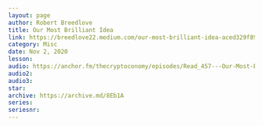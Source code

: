 ```yaml
---
layout: page
author: Robert Breedlove
title: Our Most Brilliant Idea
link: https://breedlove22.medium.com/our-most-brilliant-idea-aced329f8941
category: Misc
date: Nov 2, 2020
lesson: 
audio: https://anchor.fm/thecryptoconomy/episodes/Read_457---Our-Most-Brilliant-Idea-Robert-Breedlove-em06ee
audio2: 
audio3: 
star: 
archive: https://archive.md/8Eb1A
series: 
seriesnr: 
---
```

